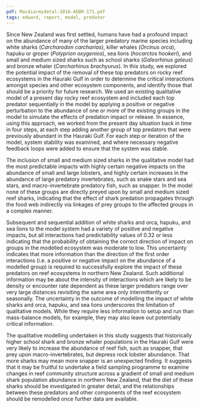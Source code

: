 ```yaml
---
pdf: Macdiarmidetal-2016-AEBR-171.pdf
tags: edward, report, model, predator
---
```

Since New Zealand was first settled, humans have had a profound impact on the abundance of many of the larger predatory marine species including white sharks (*Carcharodon carcharias*), killer whales (*Orcinus orca*), hapuku or groper (*Polyprion oxygenios*), sea lions (*hocarctos hookeri*), and small and medium sized sharks such as school sharks (*Galeorhinus galeus*) and bronze whaler (*Carcharhinus brachyurus*). In this study, we explored the potential impact of the removal of these top predators on rocky reef ecosystems in the Hauraki Gulf in order to determine the critical interactions amongst species and other ecosystem components, and identify those that should be a priority for future research. We used an existing qualitative model of a present day rocky reef ecosystem and included each top predator sequentially in the model by applying a positive or negative perturbation to the abundance of one or more of the existing groups in the model to simulate the effects of predation impact or release. In essence, using this approach, we worked from the present day situation back in time in four steps, at each step adding another group of top predators that were previously abundant in the Hauraki Gulf. For each step or iteration of the model, system stability was examined, and where necessary negative feedback loops were added to ensure that the system was stable.

The inclusion of small and medium sized sharks in the qualitative model had the most predictable impacts with highly certain negative impacts on the abundance of small and large lobsters, and highly certain increases in the abundance of large predatory invertebrates, such as snake stars and sea stars, and macro-invertebrate predatory fish, such as snapper. In the model none of these groups are directly preyed upon by small and medium sized reef sharks, indicating that the effect of shark predation propagates through the food web indirectly via linkages of prey groups to the affected groups in a complex manner.

Subsequent and sequential addition of white sharks and orca, hapuku, and sea lions to the model system had a variety of positive and negative impacts, but all interactions had predictability values of 0.32 or less indicating that the probability of obtaining the correct direction of impact on groups in the modelled ecosystem was moderate to low. This uncertainty indicates that more information than the direction of the first order interactions (i.e. a positive or negative impact on the abundance of a modelled group) is required to successfully explore the impact of these predators on reef ecosystems in northern New Zealand. Such additional information may be about the intensity of interactions which are likely to be density or encounter rate dependent as these larger predators range over very large distances revisiting the same area only intermittently or seasonally. The uncertainty in the outcome of modelling the impact of white sharks and orca, hapuku, and sea lions underscores the limitation of qualitative models. While they require less information to setup and run than mass-balance models, for example, they may also leave out potentially critical information.

The qualitative modelling undertaken in this study suggests that historically higher school shark and bronze whaler populations in the Hauraki Gulf were very likely to increase the abundance of reef fish, such as snapper, that prey upon macro-invertebrates, but depress rock lobster abundance. That more sharks may mean more snapper is an unexpected finding. It suggests that it may be fruitful to undertake a field sampling programme to examine changes in reef community structure across a gradient of small and medium shark population abundance in northern New Zealand, that the diet of these sharks should be investigated in greater detail, and the relationships between these predators and other components of the reef ecosystem should be remodelled once further data are available.

